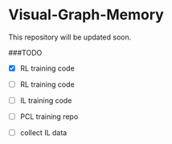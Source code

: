 # Visual-Graph-Memory
This repository will be updated soon.

###TODO
-[x] RL training code
-[ ] RL training code
-[ ] IL training code
-[ ] PCL training repo
-[ ] collect IL data

